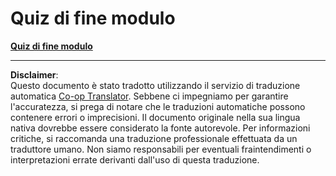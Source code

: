 <!--
CO_OP_TRANSLATOR_METADATA:
{
  "original_hash": "637c67eeea1b68290b3179e397b35497",
  "translation_date": "2025-09-03T20:36:46+00:00",
  "source_file": "8.4 End of module quiz.md",
  "language_code": "it"
}
-->
# Quiz di fine modulo

[**Quiz di fine modulo**](https://forms.office.com/r/NE9QyazEcy)

---

**Disclaimer**:  
Questo documento è stato tradotto utilizzando il servizio di traduzione automatica [Co-op Translator](https://github.com/Azure/co-op-translator). Sebbene ci impegniamo per garantire l'accuratezza, si prega di notare che le traduzioni automatiche possono contenere errori o imprecisioni. Il documento originale nella sua lingua nativa dovrebbe essere considerato la fonte autorevole. Per informazioni critiche, si raccomanda una traduzione professionale effettuata da un traduttore umano. Non siamo responsabili per eventuali fraintendimenti o interpretazioni errate derivanti dall'uso di questa traduzione.